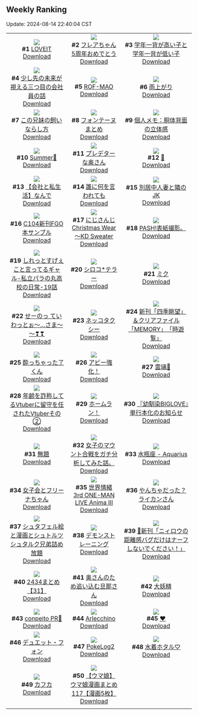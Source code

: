 ## Weekly Ranking
Update: 2024-08-14 22:40:04 CST

|      |      |      |
| :----: | :----: | :----: |
| ![](https://i.pixiv.re/c/240x480/img-master/img/2024/08/07/00/00/13/121247335_p0_master1200.jpg)<br>**#1** [LOVEIT](https://www.pixiv.net/artworks/121247335)<br>[Download](https://i.pixiv.re/img-original/img/2024/08/07/00/00/13/121247335_p0.jpg) | ![](https://i.pixiv.re/c/240x480/img-master/img/2024/08/08/00/00/39/121277488_p0_master1200.jpg)<br>**#2** [フレアちゃん5周年おめでとう](https://www.pixiv.net/artworks/121277488)<br>[Download](https://i.pixiv.re/img-original/img/2024/08/08/00/00/39/121277488_p0.png) | ![](https://i.pixiv.re/c/240x480/img-master/img/2024/08/08/21/24/41/121301849_p0_master1200.jpg)<br>**#3** [学年一背が高い子と学年一背が低い子](https://www.pixiv.net/artworks/121301849)<br>[Download](https://i.pixiv.re/img-original/img/2024/08/08/21/24/41/121301849_p0.jpg) |
| ![](https://i.pixiv.re/c/240x480/img-master/img/2024/08/08/12/01/39/121289388_p0_master1200.jpg)<br>**#4** [少し先の未来が視える三つ目の会社員の話](https://www.pixiv.net/artworks/121289388)<br>[Download](https://i.pixiv.re/img-original/img/2024/08/08/12/01/39/121289388_p0.jpg) | ![](https://i.pixiv.re/c/240x480/img-master/img/2024/08/07/00/00/13/121247336_p0_master1200.jpg)<br>**#5** [ROF-MAO](https://www.pixiv.net/artworks/121247336)<br>[Download](https://i.pixiv.re/img-original/img/2024/08/07/00/00/13/121247336_p0.jpg) | ![](https://i.pixiv.re/c/240x480/img-master/img/2024/08/07/00/00/13/121247338_p0_master1200.jpg)<br>**#6** [雨上がり](https://www.pixiv.net/artworks/121247338)<br>[Download](https://i.pixiv.re/img-original/img/2024/08/07/00/00/13/121247338_p0.jpg) |
| ![](https://i.pixiv.re/c/240x480/img-master/img/2024/08/08/20/33/00/121300094_p0_master1200.jpg)<br>**#7** [この兄妹の飼いならし方](https://www.pixiv.net/artworks/121300094)<br>[Download](https://i.pixiv.re/img-original/img/2024/08/08/20/33/00/121300094_p0.png) | ![](https://i.pixiv.re/c/240x480/img-master/img/2024/08/08/01/21/36/121279767_p0_master1200.jpg)<br>**#8** [フォンテーヌまとめ](https://www.pixiv.net/artworks/121279767)<br>[Download](https://i.pixiv.re/img-original/img/2024/08/08/01/21/36/121279767_p0.jpg) | ![](https://i.pixiv.re/c/240x480/img-master/img/2024/08/08/06/00/06/121284218_p0_master1200.jpg)<br>**#9** [個人メモ：胴体背面の立体感](https://www.pixiv.net/artworks/121284218)<br>[Download](https://i.pixiv.re/img-original/img/2024/08/08/06/00/06/121284218_p0.jpg) |
| ![](https://i.pixiv.re/c/240x480/img-master/img/2024/08/07/00/00/46/121247469_p0_master1200.jpg)<br>**#10** [Summer🌻](https://www.pixiv.net/artworks/121247469)<br>[Download](https://i.pixiv.re/img-original/img/2024/08/07/00/00/46/121247469_p0.jpg) | ![](https://i.pixiv.re/c/240x480/img-master/img/2024/08/08/10/28/48/121277809_p0_master1200.jpg)<br>**#11** [プレデターな奥さん](https://www.pixiv.net/artworks/121277809)<br>[Download](https://i.pixiv.re/img-original/img/2024/08/08/10/28/48/121277809_p0.jpg) | ![](https://i.pixiv.re/c/240x480/img-master/img/2024/08/07/01/18/21/121250147_p0_master1200.jpg)<br>**#12** [💫](https://www.pixiv.net/artworks/121250147)<br>[Download](https://i.pixiv.re/img-original/img/2024/08/07/01/18/21/121250147_p0.png) |
| ![](https://i.pixiv.re/c/240x480/img-master/img/2024/08/09/12/00/13/121319012_p0_master1200.jpg)<br>**#13** [【会社と私生活】なんで](https://www.pixiv.net/artworks/121319012)<br>[Download](https://i.pixiv.re/img-original/img/2024/08/09/12/00/13/121319012_p0.jpg) | ![](https://i.pixiv.re/c/240x480/img-master/img/2024/08/07/00/01/15/121247539_p0_master1200.jpg)<br>**#14** [誰に何を言われても](https://www.pixiv.net/artworks/121247539)<br>[Download](https://i.pixiv.re/img-original/img/2024/08/07/00/01/15/121247539_p0.png) | ![](https://i.pixiv.re/c/240x480/img-master/img/2024/08/07/04/23/57/121252966_p0_master1200.jpg)<br>**#15** [別居中人妻と隣のJK](https://www.pixiv.net/artworks/121252966)<br>[Download](https://i.pixiv.re/img-original/img/2024/08/07/04/23/57/121252966_p0.jpg) |
| ![](https://i.pixiv.re/c/240x480/img-master/img/2024/08/08/19/40/45/121298604_p0_master1200.jpg)<br>**#16** [C104新刊FGO本サンプル](https://www.pixiv.net/artworks/121298604)<br>[Download](https://i.pixiv.re/img-original/img/2024/08/08/19/40/45/121298604_p0.jpg) | ![](https://i.pixiv.re/c/240x480/img-master/img/2024/08/08/00/00/14/121277385_p0_master1200.jpg)<br>**#17** [にじさんじ Christmas Wear～KD Sweater](https://www.pixiv.net/artworks/121277385)<br>[Download](https://i.pixiv.re/img-original/img/2024/08/08/00/00/14/121277385_p0.jpg) | ![](https://i.pixiv.re/c/240x480/img-master/img/2024/08/09/18/33/30/121326545_p0_master1200.jpg)<br>**#18** [PASH!表紙撮影。](https://www.pixiv.net/artworks/121326545)<br>[Download](https://i.pixiv.re/img-original/img/2024/08/09/18/33/30/121326545_p0.jpg) |
| ![](https://i.pixiv.re/c/240x480/img-master/img/2024/08/08/00/03/49/121277855_p0_master1200.jpg)<br>**#19** [しれっとすげぇこと言ってるギャル-私立パラの丸高校の日常-19話](https://www.pixiv.net/artworks/121277855)<br>[Download](https://i.pixiv.re/img-original/img/2024/08/08/00/03/49/121277855_p0.jpg) | ![](https://i.pixiv.re/c/240x480/img-master/img/2024/08/08/00/00/29/121277466_p0_master1200.jpg)<br>**#20** [シロコ*テラー](https://www.pixiv.net/artworks/121277466)<br>[Download](https://i.pixiv.re/img-original/img/2024/08/08/00/00/29/121277466_p0.jpg) | ![](https://i.pixiv.re/c/240x480/img-master/img/2024/08/08/17/03/48/121294798_p0_master1200.jpg)<br>**#21** [ミク](https://www.pixiv.net/artworks/121294798)<br>[Download](https://i.pixiv.re/img-original/img/2024/08/08/17/03/48/121294798_p0.jpg) |
| ![](https://i.pixiv.re/c/240x480/img-master/img/2024/08/08/00/21/14/121278578_p0_master1200.jpg)<br>**#22** [せーのっ ていわっとぉ～…さま～～❣❣](https://www.pixiv.net/artworks/121278578)<br>[Download](https://i.pixiv.re/img-original/img/2024/08/08/00/21/14/121278578_p0.png) | ![](https://i.pixiv.re/c/240x480/img-master/img/2024/08/08/05/57/10/121284157_p0_master1200.jpg)<br>**#23** [ネッコタクシー](https://www.pixiv.net/artworks/121284157)<br>[Download](https://i.pixiv.re/img-original/img/2024/08/08/05/57/10/121284157_p0.jpg) | ![](https://i.pixiv.re/c/240x480/img-master/img/2024/08/09/00/00/50/121307418_p0_master1200.jpg)<br>**#24** [新刊「四季眺望」＆クリアファイル「MEMORY」　「時遊覧」](https://www.pixiv.net/artworks/121307418)<br>[Download](https://i.pixiv.re/img-original/img/2024/08/09/00/00/50/121307418_p0.png) |
| ![](https://i.pixiv.re/c/240x480/img-master/img/2024/08/07/00/01/14/121247537_p0_master1200.jpg)<br>**#25** [酔っちゃった了くん](https://www.pixiv.net/artworks/121247537)<br>[Download](https://i.pixiv.re/img-original/img/2024/08/07/00/01/14/121247537_p0.jpg) | ![](https://i.pixiv.re/c/240x480/img-master/img/2024/08/09/01/23/06/121310097_p0_master1200.jpg)<br>**#26** [アビー強化！](https://www.pixiv.net/artworks/121310097)<br>[Download](https://i.pixiv.re/img-original/img/2024/08/09/01/23/06/121310097_p0.jpg) | ![](https://i.pixiv.re/c/240x480/img-master/img/2024/08/08/01/59/42/121281168_p0_master1200.jpg)<br>**#27** [雲璃🎨](https://www.pixiv.net/artworks/121281168)<br>[Download](https://i.pixiv.re/img-original/img/2024/08/08/01/59/42/121281168_p0.jpg) |
| ![](https://i.pixiv.re/c/240x480/img-master/img/2024/08/08/20/07/43/121299417_p0_master1200.jpg)<br>**#28** [年齢を詐称してるVtuberに留守を任されたVtuberその②](https://www.pixiv.net/artworks/121299417)<br>[Download](https://i.pixiv.re/img-original/img/2024/08/08/20/07/43/121299417_p0.png) | ![](https://i.pixiv.re/c/240x480/img-master/img/2024/08/09/00/00/15/121307287_p0_master1200.jpg)<br>**#29** [ホームラン！](https://www.pixiv.net/artworks/121307287)<br>[Download](https://i.pixiv.re/img-original/img/2024/08/09/00/00/15/121307287_p0.png) | ![](https://i.pixiv.re/c/240x480/img-master/img/2024/08/08/00/00/17/121277403_p0_master1200.jpg)<br>**#30** [『幼馴染BIGLOVE』単行本化のお知らせ](https://www.pixiv.net/artworks/121277403)<br>[Download](https://i.pixiv.re/img-original/img/2024/08/08/00/00/17/121277403_p0.jpg) |
| ![](https://i.pixiv.re/c/240x480/img-master/img/2024/08/08/00/00/21/121277430_p0_master1200.jpg)<br>**#31** [無題](https://www.pixiv.net/artworks/121277430)<br>[Download](https://i.pixiv.re/img-original/img/2024/08/08/00/00/21/121277430_p0.png) | ![](https://i.pixiv.re/c/240x480/img-master/img/2024/08/07/20/35/24/121270200_p0_master1200.jpg)<br>**#32** [女子のマウント合戦をガチ分析してみた話。](https://www.pixiv.net/artworks/121270200)<br>[Download](https://i.pixiv.re/img-original/img/2024/08/07/20/35/24/121270200_p0.jpg) | ![](https://i.pixiv.re/c/240x480/img-master/img/2024/08/08/01/56/33/121281099_p0_master1200.jpg)<br>**#33** [水瓶座 - Aquarius](https://www.pixiv.net/artworks/121281099)<br>[Download](https://i.pixiv.re/img-original/img/2024/08/08/01/56/33/121281099_p0.jpg) |
| ![](https://i.pixiv.re/c/240x480/img-master/img/2024/08/08/23/05/13/121305401_p0_master1200.jpg)<br>**#34** [女子会とフリーナちゃん](https://www.pixiv.net/artworks/121305401)<br>[Download](https://i.pixiv.re/img-original/img/2024/08/08/23/05/13/121305401_p0.png) | ![](https://i.pixiv.re/c/240x480/img-master/img/2024/08/08/18/00/09/121295945_p0_master1200.jpg)<br>**#35** [世界情緒 3rd ONE-MAN LIVE  Anima III](https://www.pixiv.net/artworks/121295945)<br>[Download](https://i.pixiv.re/img-original/img/2024/08/08/18/00/09/121295945_p0.jpg) | ![](https://i.pixiv.re/c/240x480/img-master/img/2024/08/08/22/35/01/121304316_p0_master1200.jpg)<br>**#36** [やんちゃだった？ライカンさん](https://www.pixiv.net/artworks/121304316)<br>[Download](https://i.pixiv.re/img-original/img/2024/08/08/22/35/01/121304316_p0.png) |
| ![](https://i.pixiv.re/c/240x480/img-master/img/2024/08/08/19/14/35/121297911_p0_master1200.jpg)<br>**#37** [シュタフェル絵と漫画とシュトルツシュタルク兄弟詰め放題](https://www.pixiv.net/artworks/121297911)<br>[Download](https://i.pixiv.re/img-original/img/2024/08/08/19/14/35/121297911_p0.jpg) | ![](https://i.pixiv.re/c/240x480/img-master/img/2024/08/09/16/10/01/121323278_p0_master1200.jpg)<br>**#38** [デモンストレーニング](https://www.pixiv.net/artworks/121323278)<br>[Download](https://i.pixiv.re/img-original/img/2024/08/09/16/10/01/121323278_p0.jpg) | ![](https://i.pixiv.re/c/240x480/img-master/img/2024/08/07/00/01/22/121247556_p0_master1200.jpg)<br>**#39** [🙂新刊「ニィロウの距離感バグだけはナーフしないでください！」](https://www.pixiv.net/artworks/121247556)<br>[Download](https://i.pixiv.re/img-original/img/2024/08/07/00/01/22/121247556_p0.jpg) |
| ![](https://i.pixiv.re/c/240x480/img-master/img/2024/08/08/10/25/26/121287768_p0_master1200.jpg)<br>**#40** [2434まとめ【31】](https://www.pixiv.net/artworks/121287768)<br>[Download](https://i.pixiv.re/img-original/img/2024/08/08/10/25/26/121287768_p0.png) | ![](https://i.pixiv.re/c/240x480/img-master/img/2024/08/09/00/03/19/121307645_p0_master1200.jpg)<br>**#41** [奥さんのため追い込む旦那さん](https://www.pixiv.net/artworks/121307645)<br>[Download](https://i.pixiv.re/img-original/img/2024/08/09/00/03/19/121307645_p0.jpg) | ![](https://i.pixiv.re/c/240x480/img-master/img/2024/08/08/00/15/10/121278374_p0_master1200.jpg)<br>**#42** [大妖精](https://www.pixiv.net/artworks/121278374)<br>[Download](https://i.pixiv.re/img-original/img/2024/08/08/00/15/10/121278374_p0.jpg) |
| ![](https://i.pixiv.re/c/240x480/img-master/img/2024/08/08/23/27/33/121306146_p0_master1200.jpg)<br>**#43** [conpeito PR🌟](https://www.pixiv.net/artworks/121306146)<br>[Download](https://i.pixiv.re/img-original/img/2024/08/08/23/27/33/121306146_p0.png) | ![](https://i.pixiv.re/c/240x480/img-master/img/2024/08/09/14/46/21/121321804_p0_master1200.jpg)<br>**#44** [Arlecchino](https://www.pixiv.net/artworks/121321804)<br>[Download](https://i.pixiv.re/img-original/img/2024/08/09/14/46/21/121321804_p0.png) | ![](https://i.pixiv.re/c/240x480/img-master/img/2024/08/08/00/00/13/121277377_p0_master1200.jpg)<br>**#45** [❤️](https://www.pixiv.net/artworks/121277377)<br>[Download](https://i.pixiv.re/img-original/img/2024/08/08/00/00/13/121277377_p0.png) |
| ![](https://i.pixiv.re/c/240x480/img-master/img/2024/08/09/18/00/05/121325574_p0_master1200.jpg)<br>**#46** [デュエット・フォン](https://www.pixiv.net/artworks/121325574)<br>[Download](https://i.pixiv.re/img-original/img/2024/08/09/18/00/05/121325574_p0.jpg) | ![](https://i.pixiv.re/c/240x480/img-master/img/2024/08/09/07/59/06/121315389_p0_master1200.jpg)<br>**#47** [PokeLog2](https://www.pixiv.net/artworks/121315389)<br>[Download](https://i.pixiv.re/img-original/img/2024/08/09/07/59/06/121315389_p0.png) | ![](https://i.pixiv.re/c/240x480/img-master/img/2024/08/08/00/23/14/121278647_p0_master1200.jpg)<br>**#48** [水着ホタル♡](https://www.pixiv.net/artworks/121278647)<br>[Download](https://i.pixiv.re/img-original/img/2024/08/08/00/23/14/121278647_p0.jpg) |
| ![](https://i.pixiv.re/c/240x480/img-master/img/2024/08/08/19/21/28/121298085_p0_master1200.jpg)<br>**#49** [カフカ](https://www.pixiv.net/artworks/121298085)<br>[Download](https://i.pixiv.re/img-original/img/2024/08/08/19/21/28/121298085_p0.jpg) | ![](https://i.pixiv.re/c/240x480/img-master/img/2024/08/07/00/01/22/121247557_p0_master1200.jpg)<br>**#50** [【ウマ娘】ウマ娘漫画まとめ117【漫画5枚】](https://www.pixiv.net/artworks/121247557)<br>[Download](https://i.pixiv.re/img-original/img/2024/08/07/00/01/22/121247557_p0.jpg) |
|      |
